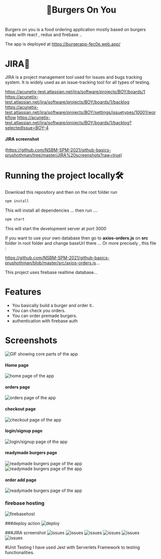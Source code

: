 <div align="center">
    <h1>👋Burgers On You<h1>
</div>

Burgers on you is a food ordering application mostly based on burgers made with react , redux and firebase ..

The app is deployed at https://burgerapp-fec0e.web.app/
        
        
 # JIRA🔏
  
JIRA is a project management tool used for issues and bugs tracking system. It is widely used as an issue-tracking tool for all types of testing.
        
        
https://acunetix-test.atlassian.net/jira/software/projects/BOY/boards/1
https://acunetix-test.atlassian.net/jira/software/projects/BOY/boards/1/backlog
https://acunetix-test.atlassian.net/jira/software/projects/BOY/settings/issuetypes/10001/workflow
https://acunetix-test.atlassian.net/jira/software/projects/BOY/boards/1/backlog?selectedIssue=BOY-4
        
#### JIRA screenshot 
 (https://github.com/NSBM-SPM-2021/github-basics-prushothman/tree/master/JIRA%20screenshots?raw=true)
        


# Running the project locally🛠️

Download this repository and then on the root folder run

```bash
npm install
```
This will install all dependencies ... then run ....

```bash
npm start
```

This will start the development server at port 3000

If you want to use your own database then go to **axios-orders.js** on **src** folder in root folder and change baseUrl there ... Or more precisely , this file : 
        
 https://github.com/NSBM-SPM-2021/github-basics-prushothman/blob/master/src/axios-orders.js...
               

This project uses firebase realtime database...

# Features
* You basically build a burger and order it..
* You can check you orders. 
* You can order premade burgers.
* authentication with firebase auth

# Screenshots

![GIF showing core parts of the app](https://github.com/NSBM-SPM-2021/github-basics-prushothman/blob/master/screen%20shots/main.gif)

#### Home page
![home page of the app](https://github.com/NSBM-SPM-2021/github-basics-prushothman/blob/master/screen%20shots/home.png)

#### orders page
![orders page of the app](https://github.com/NSBM-SPM-2021/github-basics-prushothman/blob/master/screen%20shots/order.png)

#### checkout page
![checkout page of the app](https://github.com/NSBM-SPM-2021/github-basics-prushothman/blob/master/screen%20shots/checkout.png)

#### login/signup page
![login/signup page of the app](https://github.com/NSBM-SPM-2021/github-basics-prushothman/blob/master/screen%20shots/login%20or%20signup.png)

#### readymade burgers page
![readymade burgers page of the app](https://github.com/NSBM-SPM-2021/github-basics-prushothman/blob/master/screen%20shots/readymade.png)
![readymade burgers page of the app](https://github.com/NSBM-SPM-2021/github-basics-prushothman/blob/master/screen%20shots/readymade2.png)

#### order add page  
![readymade burgers page of the app](https://github.com/NSBM-SPM-2021/github-basics-prushothman/blob/master/screen%20shots/order%20add.png)     
        
### firebase hosting
 ![firebasehost](https://github.com/NSBM-SPM-2021/github-basics-prushothman/blob/master/screen%20shots/Screenshot%20(87).png)

###deploy action
 ![deploy](https://github.com/NSBM-SPM-2021/github-basics-prushothman/blob/master/screen%20shots/Screenshot%20(91).png)

###JIRA screenshot
 ![issues](https://github.com/NSBM-SPM-2021/github-basics-prushothman/blob/master/JIRA%20screenshots/Screenshot%20(74).png)
 ![issues](https://github.com/NSBM-SPM-2021/github-basics-prushothman/blob/master/JIRA%20screenshots/Screenshot%20(76).png)
 ![issues](https://github.com/NSBM-SPM-2021/github-basics-prushothman/blob/master/JIRA%20screenshots/Screenshot%20(77).png)
 ![issues](https://github.com/NSBM-SPM-2021/github-basics-prushothman/blob/master/JIRA%20screenshots/Screenshot%20(78).png)
 ![issues](https://github.com/NSBM-SPM-2021/github-basics-prushothman/blob/master/JIRA%20screenshots/Screenshot%20(79).png)
 ![issues](https://github.com/NSBM-SPM-2021/github-basics-prushothman/blob/master/JIRA%20screenshots/Screenshot%20(80).png)
        
  
 #Unit Testing
 I have used Jest with Serverlets Framework to testing functionalities.

